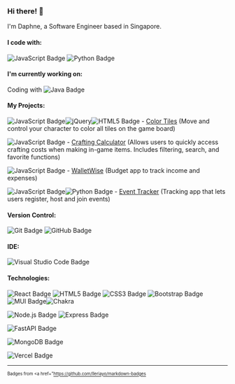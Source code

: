 ### Hi there! 👋
I'm Daphne, a Software Engineer based in Singapore.

<!--
**duckysheep/duckysheep** is a ✨ _special_ ✨ repository because its `README.md` (this file) appears on your GitHub profile.

Here are some ideas to get you started:

- 🔭 I’m currently working on ...
- 🌱 I’m currently learning ...
- 👯 I’m looking to collaborate on ...
- 🤔 I’m looking for help with ...
- 💬 Ask me about ...
- 📫 How to reach me: ...
- 😄 Pronouns: ...
- ⚡ Fun fact: ...
-->


#### I code with:
![JavaScript Badge](https://img.shields.io/badge/-JavaScript-yellow?style=for-the-badge&logo=javascript&logoColor=white)
![Python Badge](https://img.shields.io/badge/python-3670A0?style=for-the-badge&logo=python&logoColor=ffdd54)

#### I'm currently working on:
Coding with ![Java Badge](https://img.shields.io/badge/Java-FFFFF7?logo=data%3Aimage%2Fpng%3Bbase64%2CiVBORw0KGgoAAAANSUhEUgAAACAAAAAgCAMAAABEpIrGAAACMVBMVEUAAAAAAAAAAP%2F%2FAAAAAACAAAAAAAAAAAAAAAAAAAAqAAAAAAAAAAAgAAAAABwAABoAFxcXAAAQEBAPDx4eAAAcAAANDRsNGiYMGBgYDAALFSAUFCkcEyYSGyQSGy4jCQAPFx8XHi0lAAArDgAaIDMZJTgxDAAYJDUvDAYzCwYbJTo1CwUfKkQ9DwUeKEEcKkEgKkFEEQQlMUokNFAfM04jN1InMlElNU8lNVYoOlcnOVlPFQMpOlgsOlwrPF0uP2NTFAcrO1xVFAoqPV4pPVwsPF4ySHBaFgkuQWUvQWsxSGo0SHNfFwZhGQY0SnAxTHU0SW8yR242S3Q3TXhrGQg4UHw6Un48Wos9U4E%2BWIl5Hgt9HgZ6IAhBWo%2BHIQhFYpeJIgpHY5mNIgdMa6SRJQlIa6KQJwlMaaNNa6hNbamZJghQcbCaJwlUdrmfKQtYe7%2BmKwqiKQlXfcBZfMKvLQtafcFbg8pegMlegcpdhc9gidVhidRghtNiidZhita9MQzAMgxjidVki9lljN1mjt1nkOHBMgxmj95nkOFplOdpkuPIMw1pkuRrlelsl%2BtrmO1sl%2Bxtme%2FQNQ1ume%2FRNg1unPPVNg1vnPNwnfRxnvZxnfZxn%2Fdxn%2Fhxn%2Fhyn%2FhyoPnaOA9yoPlyoPnaOA5yoPlyoPpzoPpzoPzaOA5yoPlzofpzoft0ovvaOA7bOQ5zoftzofzbOA5yoPtyoftzoPtzofpzofvaOA7bOA7bOA%2FbOQ6wqJnOAAAAsnRSTlMAAQEBAgIDBAUGBgcICAkKCwsQERESExQVFRgZGxwcHSEiIiQoKSorKy0wMDEyMzc3PD5AQUFCRERGSEpLS01NTU5OT1BRUlJTVllZWVxdXl5hY2ZmaW1ucXd4eHl9goWGiY2RkpSVlpibm6Kip6iurrCytbW2u7y8w8TFycvMzc7P0dTV1dXW2tze3t%2Fl5ufo6urr7fDw8fT19vf3%2BPj5%2Bfr7%2B%2Fz8%2FPz8%2Ff39%2Ff39%2Fv7%2B5FDkBgAAAY9JREFUeNp80NOCs0EMgOF3beO3bdu2bdu2bdvGWvmyvbna7cxzGodE%2BRuxy67BrrcrHasrak%2BYoH%2Bx2ak6B7O8l6qHoQKDHtrq2k%2F357tJrp06uijtqk7H4Ktqj5JaHYTBMHV68ENXYrJVG%2BjhaIrlA0qXVtdCTFJVy1G1tNig2zno6HqMbv%2BF13oMswcDmKp98ckkRsrofZfuVUI%2Fjp7E67HIx%2BiU0ma5VYnfZrI6Lh9L%2Fg05S0Rhs3jVVVXXidfneUBRy3eizTjz4su%2Fqp8fHh2flYfPIblJjG2vCCgY2R5YI3%2ByidEi8unNq%2FdV4rWKA3IkhVjpax%2F%2BFKl6e31b%2FyyWTEwhwaTTWOWJ%2FH567fzdb1I3jgRZHYZk7RCRJpEW%2BbUXr1wiVtdVbWkL5HQbNXNEpwx8ci62IexdS9OdTUMrs1OAlMzibtP23K%2BXCwyPDDhRJV5NjU0t4vft8tz0%2Bf97EiWl2DNze2%2B%2FwAA3Kx0FOXW71InbFuqhuVM1snLyovUgg9Yv7C8NFoYKAwCnpJBFIrsORgAAAABJRU5ErkJggg%3D%3D&logoColor=000&style=for-the-badge)


#### My Projects:
![JavaScript Badge](https://img.shields.io/badge/-JavaScript-yellow?style=flat&logo=javascript&logoColor=white)![jQuery](https://img.shields.io/badge/jquery-%230769AD.svg?style=flat&logo=jquery&logoColor=white)![HTML5 Badge](https://img.shields.io/badge/HTML5-E34F26?logo=html5&logoColor=fff&style=flat) - <a href="https://github.com/duckysheep/SEI40-Projects/tree/main/Daphne_SEI40_Project1">Color Tiles</a> (Move and control your character to color all tiles on the game board)

![JavaScript Badge](https://img.shields.io/badge/-JavaScript-yellow?style=flat&logo=javascript&logoColor=white) - <a href="https://github.com/duckysheep/SEI40-Projects/tree/main/Daphne_SEI40_Project2">Crafting Calculator</a> (Allows users to quickly access crafting costs when making in-game items. Includes filtering, search, and favorite functions)

![JavaScript Badge](https://img.shields.io/badge/-JavaScript-yellow?style=flat&logo=javascript&logoColor=white) - <a href="https://github.com/duckysheep/SEI40-Project3">WalletWise</a> (Budget app to track income and expenses)

![JavaScript Badge](https://img.shields.io/badge/-JavaScript-yellow?style=flat&logo=javascript&logoColor=white)![Python Badge](https://img.shields.io/badge/python-3670A0?style=flat&logo=python&logoColor=ffdd54) - <a href="https://github.com/duckysheep/SEI-Project-4">Event Tracker</a> (Tracking app that lets users register, host and join events)


#### Version Control:
![Git Badge](https://img.shields.io/badge/Git-F05032?logo=git&logoColor=fff&style=flat) ![GitHub Badge](https://img.shields.io/badge/GitHub-181717?logo=github&logoColor=fff&style=flat)

#### IDE:
![Visual Studio Code Badge](https://img.shields.io/badge/Visual%20Studio%20Code-007ACC?logo=visualstudiocode&logoColor=fff&style=flat)

#### Technologies:
![React Badge](https://img.shields.io/badge/React-61DAFB?logo=react&logoColor=000&style=flat) ![HTML5 Badge](https://img.shields.io/badge/HTML5-E34F26?logo=html5&logoColor=fff&style=flat) ![CSS3 Badge](https://img.shields.io/badge/CSS3-1572B6?logo=css3&logoColor=fff&style=flat) ![Bootstrap Badge](https://img.shields.io/badge/Bootstrap-7952B3?logo=bootstrap&logoColor=fff&style=flat) ![MUI Badge](https://img.shields.io/badge/MUI-007FFF?logo=mui&logoColor=fff&style=flat)![Chakra](https://img.shields.io/badge/chakra-%234ED1C5.svg?style=flat&logo=chakraui&logoColor=white)

![Node.js Badge](https://img.shields.io/badge/Node.js-393?logo=nodedotjs&logoColor=fff&style=flat) ![Express Badge](https://img.shields.io/badge/Express-000?logo=express&logoColor=fff&style=flat)

![FastAPI Badge](https://img.shields.io/badge/FastAPI-005571?style=for-the-badge&logo=fastapi&style=flat)

![MongoDB Badge](https://img.shields.io/badge/MongoDB-47A248?logo=mongodb&logoColor=fff&style=flat)

![Vercel Badge](https://img.shields.io/badge/Vercel-000?logo=vercel&logoColor=fff&style=flat)


---

<sub><sup>Badges from <a href="https://github.com/Ileriayo/markdown-badges</a></sup></sub>
